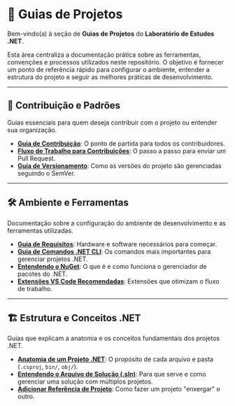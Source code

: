 # 🧭 Guias de Projetos

Bem-vindo(a) à seção de **Guias de Projetos** do **Laboratório de Estudos .NET**.

Esta área centraliza a documentação prática sobre as ferramentas, convenções e processos utilizados neste repositório. O objetivo é fornecer um ponto de referência rápido para configurar o ambiente, entender a estrutura do projeto e seguir as melhores práticas de desenvolvimento.

---

## 🤝 Contribuição e Padrões

Guias essenciais para quem deseja contribuir com o projeto ou entender sua organização.

- **[Guia de Contribuição](../../.github/CONTRIBUTING.md)**: O ponto de partida para todos os contribuidores.
- **[Fluxo de Trabalho para Contribuições](../../.github/Workflow-for-contributions.md)**: O passo a passo para enviar um Pull Request.
- **[Guia de Versionamento](../../.github/versioning-guide.md)**: Como as versões do projeto são gerenciadas seguindo o SemVer.

---

## 🛠️ Ambiente e Ferramentas

Documentação sobre a configuração do ambiente de desenvolvimento e as ferramentas utilizadas.

- **[Guia de Requisitos](./requirements-guide.md)**: Hardware e software necessários para começar.
- **[Guia de Comandos .NET CLI](./dotnet-cli-guide.md)**: Os comandos mais importantes para gerenciar projetos .NET.
- **[Entendendo o NuGet](./nuget.md)**: O que é e como funciona o gerenciador de pacotes do .NET.
- **[Extensões VS Code Recomendadas](../../.github/vscode-extesions.md)**: Extensões que otimizam o fluxo de trabalho.

---

## 🏗️ Estrutura e Conceitos .NET

Guias que explicam a anatomia e os conceitos fundamentais dos projetos .NET.

- **[Anatomia de um Projeto .NET](./project-structure.md)**: O propósito de cada arquivo e pasta (`.csproj`, `bin/`, `obj/`).
- **[Entendendo o Arquivo de Solução (.sln)](./solution-file_.sln_.md)**: Para que serve e como gerenciar uma solução com múltiplos projetos.
- **[Adicionar Referência de Projeto](./add-project-reference.md)**: Como fazer um projeto "enxergar" o outro.
